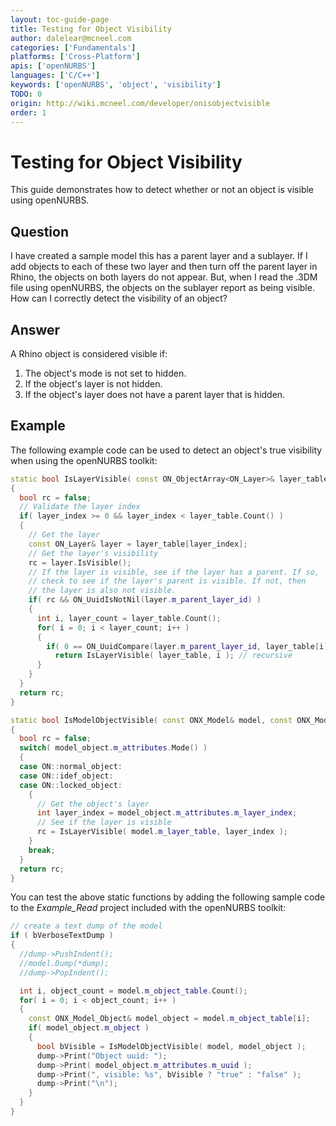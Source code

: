 ```yaml
---
layout: toc-guide-page
title: Testing for Object Visibility
author: dalelear@mcneel.com
categories: ['Fundamentals']
platforms: ['Cross-Platform']
apis: ['openNURBS']
languages: ['C/C++']
keywords: ['openNURBS', 'object', 'visibility']
TODO: 0
origin: http://wiki.mcneel.com/developer/onisobjectvisible
order: 1
---
```


# Testing for Object Visibility

This guide demonstrates how to detect whether or not an object is visible using openNURBS.

## Question

I have created a sample model this has a parent layer and a sublayer.  If I add objects to each of these two layer and then turn off the parent layer in Rhino, the objects on both layers do not appear.  But, when I read the .3DM file using openNURBS, the objects on the sublayer report as being visible.  How can I correctly detect the visibility of an object?

## Answer

A Rhino object is considered visible if:

1. The object's mode is not set to hidden.
1. If the object's layer is not hidden.
1. If the object's layer does not have a parent layer that is hidden.

## Example

The following example code can be used to detect an object's true visibility when using the openNURBS toolkit:

```cpp
static bool IsLayerVisible( const ON_ObjectArray<ON_Layer>& layer_table, int layer_index )
{
  bool rc = false;
  // Validate the layer index
  if( layer_index >= 0 && layer_index < layer_table.Count() )
  {
    // Get the layer
    const ON_Layer& layer = layer_table[layer_index];
    // Get the layer's visibility
    rc = layer.IsVisible();
    // If the layer is visible, see if the layer has a parent. If so,
    // check to see if the layer's parent is visible. If not, then
    // the layer is also not visible.
    if( rc && ON_UuidIsNotNil(layer.m_parent_layer_id) )
    {
      int i, layer_count = layer_table.Count();
      for( i = 0; i < layer_count; i++ )
      {
        if( 0 == ON_UuidCompare(layer.m_parent_layer_id, layer_table[i].m_layer_id) )
          return IsLayerVisible( layer_table, i ); // recursive
      }
    }
  }
  return rc;
}

static bool IsModelObjectVisible( const ONX_Model& model, const ONX_Model_Object& model_object )
{
  bool rc = false;
  switch( model_object.m_attributes.Mode() )
  {
  case ON::normal_object:
  case ON::idef_object:
  case ON::locked_object:
    {
      // Get the object's layer
      int layer_index = model_object.m_attributes.m_layer_index;
      // See if the layer is visible
      rc = IsLayerVisible( model.m_layer_table, layer_index );
    }
    break;
  }
  return rc;
}
```

You can test the above static functions by adding the following sample code to the *Example_Read* project included with the openNURBS toolkit:

```cpp
// create a text dump of the model
if ( bVerboseTextDump )
{
  //dump->PushIndent();
  //model.Dump(*dump);
  //dump->PopIndent();

  int i, object_count = model.m_object_table.Count();
  for( i = 0; i < object_count; i++ )
  {
    const ONX_Model_Object& model_object = model.m_object_table[i];
    if( model_object.m_object )
    {
      bool bVisible = IsModelObjectVisible( model, model_object );
      dump->Print("Object uuid: ");
      dump->Print( model_object.m_attributes.m_uuid );
      dump->Print(", visible: %s", bVisible ? "true" : "false" );
      dump->Print("\n");
    }
  }
}
```
